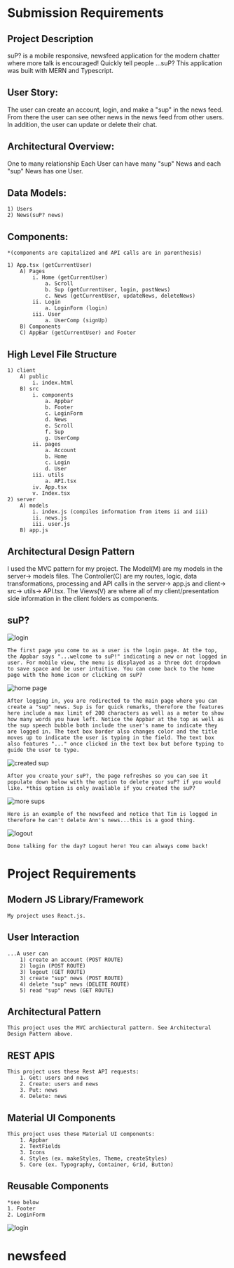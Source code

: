 # Submission Requirements
## Project Description
suP? is a mobile responsive, newsfeed application for the modern chatter where more talk is encouraged! Quickly tell people ...suP? This application was built with MERN and Typescript. 

## User Story: 
The user can create an account, login, and make a "sup" in the news feed. From there the user can see other news in the news feed from other users. In addition, the user can update or delete their chat. 

## Architectural Overview: 
One to many relationship
Each User can have many "sup" News and each "sup" News has one User. 

## Data Models: 
    1) Users
    2) News(suP? news) 

## Components:
    *(components are capitalized and API calls are in parenthesis)

    1) App.tsx (getCurrentUser)
        A) Pages 
            i. Home (getCurrentUser)
                a. Scroll
                b. Sup (getCurrentUser, login, postNews) 
                c. News (getCurrentUser, updateNews, deleteNews)
            ii. Login
                a. LoginForm (login)
            iii. User
                a. UserComp (signUp)
        B) Components 
        C) AppBar (getCurrentUser) and Footer 

## High Level File Structure 
    1) client
        A) public
            i. index.html
        B) src
            i. components
                a. Appbar
                b. Footer
                c. LoginForm
                d. News
                e. Scroll
                f. Sup
                g. UserComp
            ii. pages
                a. Account 
                b. Home
                c. Login
                d. User 
            iii. utils
                a. API.tsx 
            iv. App.tsx
            v. Index.tsx
    2) server 
        A) models
            i. index.js (compiles information from items ii and iii)
            ii. news.js
            iii. user.js 
        B) app.js 

## Architectural Design Pattern 
 I used the MVC pattern for my project. The Model(M) are my models in the server-> models files. The Controller(C) are my routes, logic, data transformations, processing and API calls in the server-> app.js and client-> src-> utils-> API.tsx. The Views(V) are where all of my client/presentation side information in the client folders as components. 

## suP?
![login](images/login.png)

    The first page you come to as a user is the login page. At the top, the Appbar says "...welcome to suP!" indicating a new or not logged in user. For mobile view, the menu is displayed as a three dot dropdown to save space and be user intuitive. You can come back to the home page with the home icon or clicking on suP?

![home page](images/typeinsup.png)

    After logging in, you are redirected to the main page where you can create a "sup" news. Sup is for quick remarks, therefore the features here include a max limit of 200 characters as well as a meter to show how many words you have left. Notice the Appbar at the top as well as the sup speech bubble both include the user's name to indicate they are logged in. The text box border also changes color and the title moves up to indicate the user is typing in the field. The text box also features "..." once clicked in the text box but before typing to guide the user to type. 

![created sup](images/afterSup.png)

    After you create your suP?, the page refreshes so you can see it populate down below with the option to delete your suP? if you would like. *this option is only available if you created the suP?

![more sups](images/sups.png)

    Here is an example of the newsfeed and notice that Tim is logged in therefore he can't delete Ann's news...this is a good thing. 

![logout](images/logout.png)

    Done talking for the day? Logout here! You can always come back!


# Project Requirements
## Modern JS Library/Framework 
    My project uses React.js.

## User Interaction
    ...A user can 
        1) create an account (POST ROUTE)
        2) login (POST ROUTE)
        3) logout (GET ROUTE)
        3) create "sup" news (POST ROUTE)
        4) delete "sup" news (DELETE ROUTE)
        5) read "sup" news (GET ROUTE)

## Architectural Pattern
    This project uses the MVC archiectural pattern. See Architectural Design Pattern above. 

## REST APIS
    This project uses these Rest API requests: 
        1. Get: users and news 
        2. Create: users and news
        3. Put: news
        4. Delete: news

## Material UI Components 
    This project uses these Material UI components:
        1. Appbar
        2. TextFields
        3. Icons 
        4. Styles (ex. makeStyles, Theme, createStyles)
        5. Core (ex. Typography, Container, Grid, Button)

## Reusable Components 
    *see below
    1. Footer
    2. LoginForm


![login](images/resuable.png)

# newsfeed
